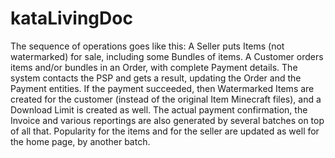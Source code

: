 # kataLivingDoc

The sequence of operations goes like this:
A Seller puts Items (not watermarked) for sale, including some Bundles of items.
A Customer orders items and/or bundles in an Order, with complete Payment details.
The system contacts the PSP and gets a result, updating the Order and the Payment entities.
If the payment succeeded, then Watermarked Items are created for the customer (instead of the original Item Minecraft files), and a Download Limit is created as well.
The actual payment confirmation, the Invoice and various reportings are also generated by several batches on top of all that. Popularity for the items and for the seller are updated as well for the home page, by another batch.

